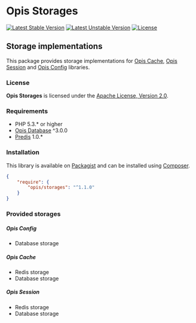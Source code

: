 Opis Storages
=============
[![Latest Stable Version](https://poser.pugx.org/opis/storages/version.png)](https://packagist.org/packages/opis/storages)
[![Latest Unstable Version](https://poser.pugx.org/opis/storages/v/unstable.png)](//packagist.org/packages/opis/storages)
[![License](https://poser.pugx.org/opis/storages/license.png)](https://packagist.org/packages/opis/storages)

Storage implementations
------------------------
This package provides storage implementations for [Opis Cache](https://github.com/opis/cache),
[Opis Session](https://github.com/opis/session) and [Opis Config](https://github.com/opis/config) libraries.

### License

**Opis Storages** is licensed under the [Apache License, Version 2.0](http://www.apache.org/licenses/LICENSE-2.0). 

### Requirements

* PHP 5.3.* or higher
* [Opis Database](http://www.opis.io/database) ^3.0.0
* [Predis](https://github.com/nrk/predis) 1.0.*

### Installation

This library is available on [Packagist](https://packagist.org/packages/opis/storages) and can be installed using [Composer](http://getcomposer.org).

```json
{
    "require": {
        "opis/storages": "^1.1.0"
    }
}
```

### Provided storages

##### Opis Config

* Database storage

##### Opis Cache

* Redis storage
* Database storage

##### Opis Session

* Redis storage
* Database storage
